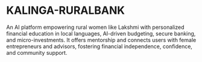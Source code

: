 # KALINGA-RURALBANK
An AI platform empowering rural women like Lakshmi with personalized financial education in local languages, AI-driven budgeting, secure banking, and micro-investments. It offers mentorship and connects users with female entrepreneurs and advisors, fostering financial independence, confidence, and community support.
